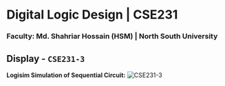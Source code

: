 # Digital Logic Design | CSE231 
### Faculty: Md. Shahriar Hossain (HSM) | North South University 

## Display - `CSE231-3`
**Logisim Simulation of Sequential Circuit:**
![CSE231-3](https://github.com/user-attachments/assets/b5be2e0b-c7cf-42c1-9cdf-e33828bdfa2b)

